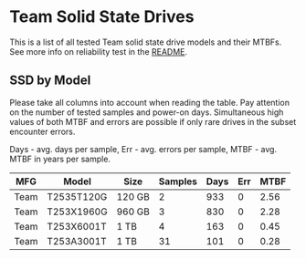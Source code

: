 Team Solid State Drives
=======================

This is a list of all tested Team solid state drive models and their MTBFs. See
more info on reliability test in the [README](https://github.com/linuxhw/EnterpriseDrive).

SSD by Model
------------

Please take all columns into account when reading the table. Pay attention on the
number of tested samples and power-on days. Simultaneous high values of both MTBF
and errors are possible if only rare drives in the subset encounter errors.

Days - avg. days per sample,
Err  - avg. errors per sample,
MTBF - avg. MTBF in years per sample.

| MFG       | Model              | Size   | Samples | Days  | Err   | MTBF |
|-----------|--------------------|--------|---------|-------|-------|------|
| Team      | T2535T120G         | 120 GB | 2       | 933   | 0     | 2.56   |
| Team      | T253X1960G         | 960 GB | 3       | 830   | 0     | 2.28   |
| Team      | T253X6001T         | 1 TB   | 4       | 163   | 0     | 0.45   |
| Team      | T253A3001T         | 1 TB   | 31      | 101   | 0     | 0.28   |
